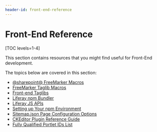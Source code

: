 ```yaml
---
header-id: front-end-reference
---
```


# Front-End Reference

[TOC levels=1-4]

This section contains resources that you might find useful for Front-End 
development. 

The topics below are covered in this section:

- [@sharepoint@ FreeMarker Macros](/docs/7-2/reference/-/knowledge_base/r/sharepoint-freemarker-macros)
- [FreeMarker Taglib Macros](/docs/7-2/reference/-/knowledge_base/r/freemarker-taglib-macros)
- [Front-end Taglibs](/docs/7-2/reference/-/knowledge_base/r/front-end-taglibs)
- [Liferay npm Bundler](/docs/7-2/reference/-/knowledge_base/r/liferay-npm-bundler)
- [Liferay JS APIs](/docs/7-2/reference/-/knowledge_base/r/liferay-javascript-apis)
- [Setting up Your npm Environment](/docs/7-2/reference/-/knowledge_base/r/setting-up-your-npm-environment)
- [Sitemap.json Page Configuration Options](/docs/7-2/reference/-/knowledge_base/r/sitemap-page-configuration-options)
- [CKEditor Plugin Reference Guide](/docs/7-2/reference/-/knowledge_base/r/ckeditor-plugin-reference-guide)
- [Fully Qualified Portlet IDs List](/docs/7-2/reference/-/knowledge_base/r/fully-qualified-portlet-ids)
<!--- AlloyEditor Button Reference Guide -->
